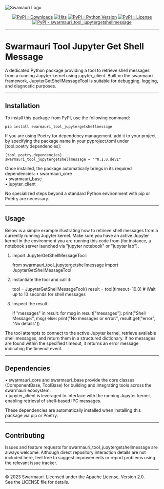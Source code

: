 
![Swamauri Logo](https://res.cloudinary.com/dbjmpekvl/image/upload/v1730099724/Swarmauri-logo-lockup-2048x757_hww01w.png)

<p align="center">
    <a href="https://pypi.org/project/swarmauri_tool_jupytergetshellmessage/">
        <img src="https://img.shields.io/pypi/dm/swarmauri_tool_jupytergetshellmessage" alt="PyPI - Downloads"/></a>
    <a href="https://hits.sh/github.com/swarmauri/swarmauri-sdk/tree/master/pkgs/community/swarmauri_tool_jupytergetshellmessage/">
        <img alt="Hits" src="https://hits.sh/github.com/swarmauri/swarmauri-sdk/tree/master/pkgs/community/swarmauri_tool_jupytergetshellmessage.svg"/></a>
    <a href="https://pypi.org/project/swarmauri_tool_jupytergetshellmessage/">
        <img src="https://img.shields.io/pypi/pyversions/swarmauri_tool_jupytergetshellmessage" alt="PyPI - Python Version"/></a>
    <a href="https://pypi.org/project/swarmauri_tool_jupytergetshellmessage/">
        <img src="https://img.shields.io/pypi/l/swarmauri_tool_jupytergetshellmessage" alt="PyPI - License"/></a>
    <a href="https://pypi.org/project/swarmauri_tool_jupytergetshellmessage/">
        <img src="https://img.shields.io/pypi/v/swarmauri_tool_jupytergetshellmessage?label=swarmauri_tool_jupytergetshellmessage&color=green" alt="PyPI - swarmauri_tool_jupytergetshellmessage"/></a>
</p>

---

# Swarmauri Tool Jupyter Get Shell Message

A dedicated Python package providing a tool to retrieve shell messages from a running Jupyter kernel using jupyter_client. Built on the swarmauri framework, JupyterGetShellMessageTool is suitable for debugging, logging, and diagnostic purposes.

---

## Installation

To install this package from PyPI, use the following command:

    pip install swarmauri_tool_jupytergetshellmessage

If you are using Poetry for dependency management, add it to your project by specifying the package name in your pyproject.toml under [tool.poetry.dependencies]:

    [tool.poetry.dependencies]
    swarmauri_tool_jupytergetshellmessage = "^0.1.0.dev1"

Once installed, the package automatically brings in its required dependencies:
• swarmauri_core  
• swarmauri_base  
• jupyter_client  

No specialized steps beyond a standard Python environment with pip or Poetry are necessary.

---

## Usage

Below is a simple example illustrating how to retrieve shell messages from a currently running Jupyter kernel. Make sure you have an active Jupyter kernel in the environment you are running this code from (for instance, a notebook server launched via "jupyter notebook" or "jupyter lab").

1. Import JupyterGetShellMessageTool:

    from swarmauri_tool_jupytergetshellmessage import JupyterGetShellMessageTool

2. Instantiate the tool and call it:

    tool = JupyterGetShellMessageTool()
    result = tool(timeout=10.0)  # Wait up to 10 seconds for shell messages

3. Inspect the result:

    if "messages" in result:
        for msg in result["messages"]:
            print("Shell Message:", msg)
    else:
        print("No messages or error:", result.get("error", "No details"))

The tool attempts to connect to the active Jupyter kernel, retrieve available shell messages, and return them in a structured dictionary. If no messages are found within the specified timeout, it returns an error message indicating the timeout event.

---

## Dependencies

• swarmauri_core and swarmauri_base provide the core classes (ComponentBase, ToolBase) for building and integrating tools across the swarmauri ecosystem.  
• jupyter_client is leveraged to interface with the running Jupyter kernel, enabling retrieval of shell-based IPC messages.  

These dependencies are automatically installed when installing this package via pip or Poetry.

---

## Contributing

Issues and feature requests for swarmauri_tool_jupytergetshellmessage are always welcome. Although direct repository interaction details are not included here, feel free to suggest improvements or report problems using the relevant issue tracker.

---

© 2023 Swarmauri. Licensed under the Apache License, Version 2.0.  
See the LICENSE file for details.
